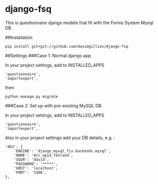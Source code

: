 # django-fsq
This is questionnaire django models that fit with the Forms System Mysql DB.  

##Installation

    pip install git+git://github.com/davidgillies/django-fsq
    
##Settings
###Case 1:  Normal django app.  

In your project settings, add to INSTALLED_APPS

    'questionnaire',
    'importexport',

then

    python manage.py migrate
    
###Case 2:  Set up with pre-existing MySQL DB.

In your project settings, add to INSTALLED_APPS

    'questionnaire',
    'importexport',
    
Also in your project settings add your DB details, e.g. :

    'db3': {
        'ENGINE': 'django_mysql_fix.backends.mysql',
        'NAME': 'mrc_epid_fenland',
        'USER': 'david',
        'PASSWORD': '*****',
        'HOST': 'localhost',
        'PORT': '3306',
    },
    
